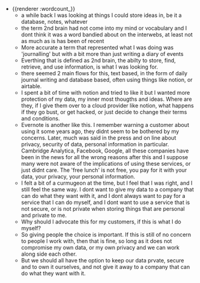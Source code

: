 - {{renderer :wordcount_}}
	- a while back I was looking at things I could store ideas in, be it a database, notes, whatever
	- the term 2nd brain had not come into my mind or vocabulary and I dont think it was a word bandied about on the interwebs, at least not as much as is has been of recent
	- More accurate a term that represented what I was doing was 'journalling' but with a bit more than just writing a diary of events
	- Everthing that is defined as 2nd brain, the abilty to store, find, retrieve, and use information, is what I was looking for.
	- there seemed 2 main flows for this, text based, in the form of daily journal writing and database based, often using things like notion, or airtable. 
	- I spent a bit of time with notion and tried to like it but I wanted more protection of my data, my inner most thougths and ideas. Where are they, if I give them over to a cloud provider like notion, what happens if they go bust, or get hacked, or just decide to change their terms and conditions. 
	- Evernote is another like this. I remember warning a customer about using it some years ago, they didnt seem to be bothered by my concerns. Later, much was said in the press and on line about privacy, security of data, personal information in particular. Cambridge Analytica, Facebook, Google, all these companies have been in the news for all the wrong reasons after this and I suppose many were not aware of the implications of using these services, or just didnt care. The 'free lunch' is not free, you pay for it with your data, your privacy, your personal information.
	- I felt a bit of a curmugeon at the time, but I feel that I was right, and I still feel the same way. I dont want to give my data to a company that can do what they want with it, and I dont always want to pay for a service that I can do myself, and I dont want to use a service that is not secure, or is not private when storing things that are personal and private to me.
	- Why should I advocate this for my customers, if this is what I do myself? 
	- So giving people the choice is important. If this is still of no concern to people I work with, then that is fine, so long as it does not compromise my own data, or my own privacy and we can work along side each other.
	- But we should all have the option to keep our data prvate, secure and to own it ourselves, and not give it away to a company that can do what they want with it.
	